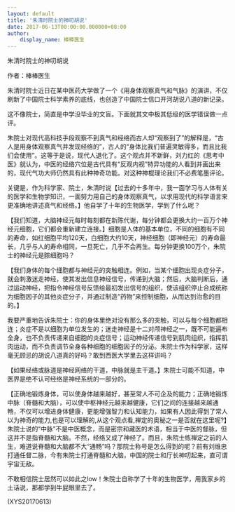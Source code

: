 ```yaml
---
layout: default
title: '朱清时院士的神叨胡说'
date: 2017-06-13T00:00:00.000000+08:00
author:
    display_name: 棒棒医生
---
```


朱清时院士的神叨胡说

作者：棒棒医生

朱清时院士近日在某中医药大学做了一个《用身体观察真气和气脉》的演讲，不仅刷新了中国院士科学素养的底线，也创造了中国院士信口开河胡说八道的新记录。

这不像院士，简直是中学没毕业的文盲。下面就其文中极其低级的医学错误做一点评。

朱院士对现代高科技手段观察不到真气和经络而古人却“观察到了”的解释是，“古人是用身体观察真气并发现经络的”，古人的“身体比我们普遍灵敏得多，而且比我们会使用”。这等于是说，现代人退化了。这个观点并不新鲜，刘力红的《思考中医》就认为，中医的经络穴位是古代具有“反观内视”特异功能的人看到并画出来的，现代气功大师仍然具有此种神奇功能。对这种神棍理论我们不必费笔墨评论。

关键是，作为科学家、院士，朱清时说【过去的十多年中，我一面学习与人体有关的医学和生物学知识，一面努力用自己的身体观察真气，以求用现代的科学语言来更准确地讲述真气和经络。】他自学了十年的生物医学，学到了什么呢？

【我们知道，大脑神经元每时每刻都在新陈代谢，每分钟都会更换大约一百万个神经元细胞，它们都会重新建立连接。】细胞是人体的基本单位，不同的细胞有不同的寿命，如红细胞平均120天，白细胞大约10天，神经细胞（即神经元）的寿命最长，几乎与人的寿命相同，一旦死亡，几乎不会再生。每分钟更换100万个，朱院士的神经元是脓细胞吗？

【我们身体的每个细胞都与神经元的突触相连。例如，当某个细胞出现炎症分子，就会刺激迷走神经，使其发出信息神经信号，传递到大脑；然后，大脑判断后，通过运动神经，把指令神经信号反馈给最初发出信号的组织，使该组织停止合成统称为细胞因子的其他炎症分子，并通过制造“药物”来控制细胞，从而达到治愈的目的。】

我要严重地告诉朱院士：你的身体里绝对没有那么多的突触，可以与每个细胞都相连；炎症不是以细胞为单位发生的；迷走神经是十二对颅神经之一，既不可能遍布全身，也不负责传递来自细胞的炎症信号；运动神经传递信号到肌肉组织，指挥肌肉运动，而不负责调节全身各种细胞的细胞因子的分泌。朱院士作为科学家，这样毫无顾忌的胡说八道真的好吗？敢到西医大学里去这样讲吗？

【如果经络或脉道是神经网络的干道，中脉就是主干道。】朱院士可能不知道，中医界是绝不认可经络是神经系统的一部分的。

【正确地锻炼身体，可以使身体越来越好，甚至常人不可企及的能力；正确地锻炼中脉（脊髓和大脑），可以使中枢神经元越来越健康，它们之间的连接越来越通畅，不仅可以增进身体健康，更能增强智力和认知能力，如果有人因此得到了常人以为神奇的能力,也是可以理解的,从这个观点看,禅定的奥秘之一是否就在这里呢?】朱院士说的“中脉”不是中医概念，而是密宗和藏医的术语，相当于中医的督脉，但这并不是指脊髓和大脑。不然，经络又成了神经了。而且，朱院士练禅定之前的人生，难道说脊髓和大脑都不大“通畅”吗？那院士称号是怎么得到的呢？前有刘维忠打通任督二脉，今有朱院士打通脊髓和大脑，中国的院士和厅长神叨起来，直可谓宇宙无敌。

不敢相信院士居然可以如此之low！朱院士自称学了十年的生物医学，用我家乡的土话说，那都学到牛屁眼里去了。

(XYS20170613)

